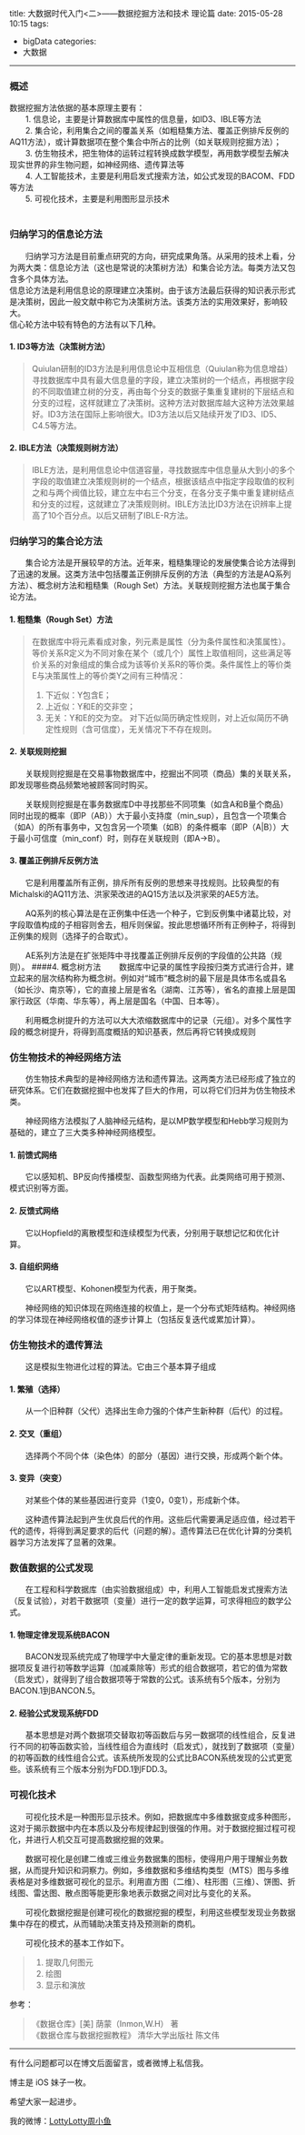 title: 大数据时代入门<二>——数据挖掘方法和技术 理论篇
date: 2015-05-28 10:15
tags:
  - bigData
categories:
  - 大数据
---


### 概述
数据挖掘方法依据的基本原理主要有：<br/>
&emsp;&emsp;1. 信息论，主要是计算数据库中属性的信息量，如ID3、IBLE等方法<br/>
&emsp;&emsp;2. 集合论，利用集合之间的覆盖关系（如粗糙集方法、覆盖正例排斥反例的AQ11方法），或计算数据项在整个集合中所占的比例（如关联规则挖掘方法）；<br/>
&emsp;&emsp;3. 仿生物技术，把生物体的运转过程转换成数学模型，再用数学模型去解决现实世界的非生物问题，如神经网络、遗传算法等<br/>
&emsp;&emsp;4. 人工智能技术，主要是利用启发式搜索方法，如公式发现的BACOM、FDD等方法<br/>
&emsp;&emsp;5. 可视化技术，主要是利用图形显示技术<br/>
<br/>
### 归纳学习的信息论方法
&emsp;&emsp;归纳学习方法是目前重点研究的方向，研究成果角落。从采用的技术上看，分为两大类：信息论方法（这也是常说的决策树方法）和集合论方法。每类方法又包含多个具体方法。<br/>
信息论方法是利用信息论的原理建立决策树。由于该方法最后获得的知识表示形式是决策树，因此一般文献中称它为决策树方法。该类方法的实用效果好，影响较大。<br/>
信心轮方法中较有特色的方法有以下几种。<br/>

<!--more-->

#### 1. ID3等方法（决策树方法）
> Quiulan研制的ID3方法是利用信息论中互相信息（Quiulan称为信息增益）寻找数据库中具有最大信息量的字段，建立决策树的一个结点，再根据字段的不同取值建立树的分支，再由每个分支的数据子集重复建树的下层结点和分支的过程，这样就建立了决策树。这种方法对数据库越大这种方法效果越好。ID3方法在国际上影响很大。ID3方法以后又陆续开发了ID3、ID5、C4.5等方法。
#### 2. IBLE方法（决策规则树方法）
> IBLE方法，是利用信息论中信道容量，寻找数据库中信息量从大到小的多个字段的取值建立决策规则树的一个结点，根据该结点中指定字段取值的权利之和与两个阀值比较，建立左中右三个分支，在各分支子集中重复建树结点和分支的过程，这就建立了决策规则树。IBLE方法比ID3方法在识辨率上提高了10个百分点。以后又研制了IBLE-R方法。
### 归纳学习的集合论方法
&emsp;&emsp;集合论方法是开展较早的方法。近年来，粗糙集理论的发展使集合论方法得到了迅速的发展。这类方法中包括覆盖正例排斥反例的方法（典型的方法是AQ系列方法）、概念树方法和粗糙集（Rough Set）方法。关联规则挖掘方法也属于集合论方法。
#### 1. 粗糙集（Rough Set）方法
> 在数据库中将元素看成对象，列元素是属性（分为条件属性和决策属性）。等价关系R定义为不同对象在某个（或几个）属性上取值相同，这些满足等价关系的对象组成的集合成为该等价关系R的等价类。条件属性上的等价类E与决策属性上的等价类Y之间有三种情况：
> 1. 下近似：Y包含E；
> 2. 上近似：Y和E的交非空；
> 3. 无关：Y和E的交为空。
> 对下近似简历确定性规则，对上近似简历不确定性规则（含可信度），无关情况下不存在规则。
#### 2. 关联规则挖掘
&emsp;&emsp;关联规则挖掘是在交易事物数据库中，挖掘出不同项（商品）集的关联关系，即发现哪些商品频繁地被顾客同时购买。

&emsp;&emsp;关联规则挖掘是在事务数据库D中寻找那些不同项集（如含A和B量个商品）同时出现的概率（即P（AB））大于最小支持度（min_sup），且包含一个项集合（如A）的所有事务中，又包含另一个项集（如B）的条件概率（即P（A|B））大于最小可信度（min_conf）时，则存在关联规则（即A→B）。
#### 3. 覆盖正例排斥反例方法
&emsp;&emsp;它是利用覆盖所有正例，排斥所有反例的思想来寻找规则。比较典型的有Michalski的AQ11方法、洪家荣改进的AQ15方法以及洪家荣的AE5方法。

&emsp;&emsp;AQ系列的核心算法是在正例集中任选一个种子，它到反例集中诸葛比较，对字段取值构成的子相容则舍去，相斥则保留。按此思想循环所有正例种子，将得到正例集的规则（选择子的合取式）。

&emsp;&emsp;AE系列方法是在扩张矩阵中寻找覆盖正例排斥反例的字段值的公共路（规则）。
####4. 概念树方法
&emsp;&emsp;数据库中记录的属性字段按归类方式进行合并，建立起来的层次结构称为概念树。例如对“城市”概念树的最下层是具体市名或县名（如长沙、南京等），它的直接上层是省名（湖南、江苏等），省名的直接上层是国家行政区（华南、华东等），再上层是国名（中国、日本等）。

&emsp;&emsp;利用概念树提升的方法可以大大浓缩数据库中的记录（元组）。对多个属性字段的概念树提升，将得到高度概括的知识基表，然后再将它转换成规则
### 仿生物技术的神经网络方法
&emsp;&emsp;仿生物技术典型的是神经网络方法和遗传算法。这两类方法已经形成了独立的研究体系。它们在数据挖掘中也发挥了巨大的作用，可以将它们归并为仿生物技术类。

&emsp;&emsp;神经网络方法模拟了人脑神经元结构，是以MP数学模型和Hebb学习规则为基础的，建立了三大类多种神经网络模型。
#### 1. 前馈式网络
&emsp;&emsp;它以感知机、BP反向传播模型、函数型网络为代表。此类网络可用于预测、模式识别等方面。
#### 2. 反馈式网络
&emsp;&emsp;它以Hopfield的离散模型和连续模型为代表，分别用于联想记忆和优化计算。
#### 3. 自组织网络
&emsp;&emsp;它以ART模型、Kohonen模型为代表，用于聚类。

&emsp;&emsp;神经网络的知识体现在网络连接的权值上，是一个分布式矩阵结构。神经网络的学习体现在神经网络权值的逐步计算上（包括反复迭代或累加计算）。
### 仿生物技术的遗传算法
&emsp;&emsp;这是模拟生物进化过程的算法。它由三个基本算子组成
#### 1. 繁殖（选择）
&emsp;&emsp;从一个旧种群（父代）选择出生命力强的个体产生新种群（后代）的过程。
#### 2. 交叉（重组）
&emsp;&emsp;选择两个不同个体（染色体）的部分（基因）进行交换，形成两个新个体。
#### 3. 变异（突变）
&emsp;&emsp;对某些个体的某些基因进行变异（1变0，0变1），形成新个体。

&emsp;&emsp;这种遗传算法起到产生优良后代的作用。这些后代需要满足适应值，经过若干代的遗传，将得到满足要求的后代（问题的解）。遗传算法已在优化计算的分类机器学习方法发挥了显著的效果。
### 数值数据的公式发现
&emsp;&emsp;在工程和科学数据库（由实验数据组成）中，利用人工智能启发式搜索方法（反复试验），对若干数据项（变量）进行一定的数学运算，可求得相应的数学公式。
#### 1. 物理定律发现系统BACON
&emsp;&emsp;BACON发现系统完成了物理学中大量定律的重新发现。它的基本思想是对数据项反复进行初等数学运算（加减乘除等）形式的组合数据项，若它的值为常数（启发式），就得到了组合数据项等于常数的公式。该系统有5个版本，分别为BACON.1到BANCON.5。
#### 2. 经验公式发现系统FDD
&emsp;&emsp;基本思想是对两个数据项交替取初等函数后与另一数据项的线性组合，反复进行不同的初等函数实验，当线性组合为直线时（启发式），就找到了数据项（变量）的初等函数的线性组合公式。该系统所发现的公式比BACON系统发现的公式更宽些。该系统有三个版本分别为FDD.1到FDD.3。
### 可视化技术
&emsp;&emsp;可视化技术是一种图形显示技术。例如，把数据库中多维数据变成多种图形，这对于揭示数据中内在本质以及分布规律起到很强的作用。对于数据挖掘过程可视化，并进行人机交互可提高数据挖掘的效果。

&emsp;&emsp;数据可视化是创建二维或三维业务数据集的图标，使得用户用于理解业务数据，从而提升知识和洞察力。例如，多维数据和多维结构类型（MTS）图与多维表格是对多维数据可视化的显示。利用直方图（二维）、柱形图（三维）、饼图、折线图、雷达图、散点图等能更形象地表示数据之间对比与变化的关系。

&emsp;&emsp;可视化数据挖掘是创建可视化的数据挖掘的模型，利用这些模型发现业务数据集中存在的模式，从而辅助决策支持及预测新的商机。

&emsp;&emsp;可视化技术的基本工作如下。
> 1. 提取几何图元
> 2. 绘图
> 3. 显示和演放
 
参考：

> 《数据仓库》[美] 荫蒙（Inmon,W.H） 著<br/>
> 《数据仓库与数据挖掘教程》 清华大学出版社 陈文伟

----

有什么问题都可以在博文后面留言，或者微博上私信我。

博主是 iOS 妹子一枚。

希望大家一起进步。

我的微博：[LottyLotty周小鱼](http://weibo.com/coderfish/)

